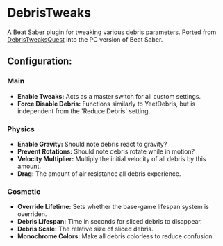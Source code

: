 # DebrisTweaks
A Beat Saber plugin for tweaking various debris parameters.
Ported from [DebrisTweaksQuest](https://github.com/Raemien/DebrisTweaksQuest) into the PC version of Beat Saber.
## Configuration:
### Main
* **Enable Tweaks:** Acts as a master switch for all custom settings.
* **Force Disable Debris:** Functions similarly to YeetDebris, but is independent from the 'Reduce Debris' setting.

### Physics
* **Enable Gravity:** Should note debris react to gravity?
* **Prevent Rotations:** Should note debris rotate while in motion?
* **Velocity Multiplier:** Multiply the initial velocity of all debris by this amount.
* **Drag:** The amount of air resistance all debris experience.

### Cosmetic
* **Override Lifetime:** Sets whether the base-game lifespan system is overriden.
* **Debris Lifespan:** Time in seconds for sliced debris to disappear.
* **Debris Scale:** The relative size of sliced debris.
* **Monochrome Colors:** Make all debris colorless to reduce confusion.

